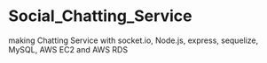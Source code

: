 # Social_Chatting_Service
making Chatting Service with socket.io, Node.js, express, sequelize, MySQL, AWS EC2 and AWS RDS
